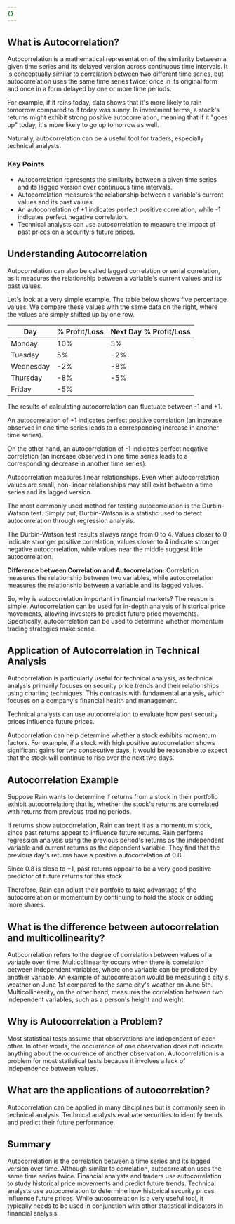 ```yaml
---
{}
---
```


## What is Autocorrelation?

Autocorrelation is a mathematical representation of the similarity between a given time series and its delayed version across continuous time intervals. It is conceptually similar to correlation between two different time series, but autocorrelation uses the same time series twice: once in its original form and once in a form delayed by one or more time periods.

For example, if it rains today, data shows that it's more likely to rain tomorrow compared to if today was sunny. In investment terms, a stock's returns might exhibit strong positive autocorrelation, meaning that if it "goes up" today, it's more likely to go up tomorrow as well.

Naturally, autocorrelation can be a useful tool for traders, especially technical analysts.

### Key Points

- Autocorrelation represents the similarity between a given time series and its lagged version over continuous time intervals.
- Autocorrelation measures the relationship between a variable's current values and its past values.
- An autocorrelation of +1 indicates perfect positive correlation, while -1 indicates perfect negative correlation.
- Technical analysts can use autocorrelation to measure the impact of past prices on a security's future prices.

## Understanding Autocorrelation

Autocorrelation can also be called lagged correlation or serial correlation, as it measures the relationship between a variable's current values and its past values.

Let's look at a very simple example. The table below shows five percentage values. We compare these values with the same data on the right, where the values are simply shifted up by one row.

| Day | % Profit/Loss | Next Day % Profit/Loss |
|-----|---------------|----------------------|
| Monday | 10%         | 5%                  |
| Tuesday | 5%         | -2%                 |
| Wednesday | -2%      | -8%                 |
| Thursday | -8%       | -5%                 |
| Friday | -5%         |                     |

The results of calculating autocorrelation can fluctuate between -1 and +1.

An autocorrelation of +1 indicates perfect positive correlation (an increase observed in one time series leads to a corresponding increase in another time series).

On the other hand, an autocorrelation of -1 indicates perfect negative correlation (an increase observed in one time series leads to a corresponding decrease in another time series).

Autocorrelation measures linear relationships. Even when autocorrelation values are small, non-linear relationships may still exist between a time series and its lagged version.

The most commonly used method for testing autocorrelation is the Durbin-Watson test. Simply put, Durbin-Watson is a statistic used to detect autocorrelation through regression analysis.

The Durbin-Watson test results always range from 0 to 4. Values closer to 0 indicate stronger positive correlation, values closer to 4 indicate stronger negative autocorrelation, while values near the middle suggest little autocorrelation.

**Difference between Correlation and Autocorrelation:** Correlation measures the relationship between two variables, while autocorrelation measures the relationship between a variable and its lagged values.

So, why is autocorrelation important in financial markets? The reason is simple. Autocorrelation can be used for in-depth analysis of historical price movements, allowing investors to predict future price movements. Specifically, autocorrelation can be used to determine whether momentum trading strategies make sense.

## Application of Autocorrelation in Technical Analysis

Autocorrelation is particularly useful for technical analysis, as technical analysis primarily focuses on security price trends and their relationships using charting techniques. This contrasts with fundamental analysis, which focuses on a company's financial health and management.

Technical analysts can use autocorrelation to evaluate how past security prices influence future prices.

Autocorrelation can help determine whether a stock exhibits momentum factors. For example, if a stock with high positive autocorrelation shows significant gains for two consecutive days, it would be reasonable to expect that the stock will continue to rise over the next two days.

## Autocorrelation Example

Suppose Rain wants to determine if returns from a stock in their portfolio exhibit autocorrelation; that is, whether the stock's returns are correlated with returns from previous trading periods.

If returns show autocorrelation, Rain can treat it as a momentum stock, since past returns appear to influence future returns. Rain performs regression analysis using the previous period's returns as the independent variable and current returns as the dependent variable. They find that the previous day's returns have a positive autocorrelation of 0.8.

Since 0.8 is close to +1, past returns appear to be a very good positive predictor of future returns for this stock.

Therefore, Rain can adjust their portfolio to take advantage of the autocorrelation or momentum by continuing to hold the stock or adding more shares.

## What is the difference between autocorrelation and multicollinearity?

Autocorrelation refers to the degree of correlation between values of a variable over time. Multicollinearity occurs when there is correlation between independent variables, where one variable can be predicted by another variable. An example of autocorrelation would be measuring a city's weather on June 1st compared to the same city's weather on June 5th. Multicollinearity, on the other hand, measures the correlation between two independent variables, such as a person's height and weight.

## Why is Autocorrelation a Problem?

Most statistical tests assume that observations are independent of each other. In other words, the occurrence of one observation does not indicate anything about the occurrence of another observation. Autocorrelation is a problem for most statistical tests because it involves a lack of independence between values.

## What are the applications of autocorrelation?

Autocorrelation can be applied in many disciplines but is commonly seen in technical analysis. Technical analysts evaluate securities to identify trends and predict their future performance.

## Summary

Autocorrelation is the correlation between a time series and its lagged version over time. Although similar to correlation, autocorrelation uses the same time series twice. Financial analysts and traders use autocorrelation to study historical price movements and predict future trends. Technical analysts use autocorrelation to determine how historical security prices influence future prices. While autocorrelation is a very useful tool, it typically needs to be used in conjunction with other statistical indicators in financial analysis.